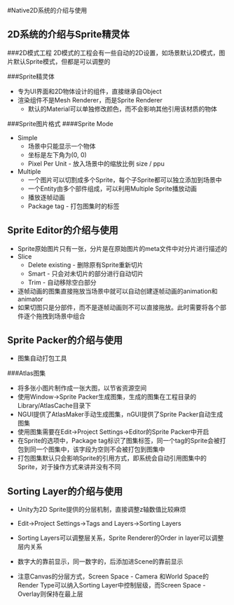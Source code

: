 #Native2D系统的介绍与使用


2D系统的介绍与Sprite精灵体
---
###2D模式工程
2D模式的工程会有一些自动的2D设置，如场景默认2D模式，图片默认Sprite模式，但都是可以调整的

###Sprite精灵体
* 专为UI界面和2D物体设计的组件，直接继承自Object
* 渲染组件不是Mesh Renderer，而是Sprite Renderer
    * 默认的Material可以单独修改颜色，而不会影响其他引用该材质的物体


###Sprite图片格式
####Sprite Mode
* Simple
    * 场景中只能显示一个物体
    * 坐标是左下角为(0, 0)
    * Pixel Per Unit - 放入场景中的缩放比例 size / ppu
* Multiple
    * 一个图片可以切割成多个Sprite，每个子Sprite都可以独立添加到场景中
    * 一个Entity由多个部件组成，可以利用Multiple Sprite播放动画
    * 播放逐帧动画
    * Package tag - 打包图集时的标签


Sprite Editor的介绍与使用
---
* Sprite原始图片只有一张，分片是在原始图片的meta文件中对分片进行描述的
* Slice
    * Delete existing - 删除原有Sprite重新切片
    * Smart - 只会对未切片的部分进行自动切片
    * Trim - 自动移除空白部分
* 逐帧动画的图集直接拖放当场景中就可以自动创建逐帧动画的animation和animator
* 如果切图只是分部件，而不是逐帧动画则不可以直接拖放。此时需要将各个部件逐个拖拽到场景中组合


Sprite Packer的介绍与使用
---
* 图集自动打包工具

###Atlas图集
* 将多张小图片制作成一张大图，以节省资源空间
* 使用Window->Sprite Packer生成图集，生成的图集在工程目录的Library/AtlasCache目录下
* NGUI提供了AtlasMaker手动生成图集，nGUI提供了Sprite Packer自动生成图集
* 使用图集需要在Edit->Project Settings->Editor的Sprite Packer中开启
* 在Sprite的选项中，Package tag标识了图集标签，同一个tag的Sprite会被打包到同一个图集中，该字段为空则不会被打包到图集中
* 打包图集默认只会影响Sprite的引用方式，即系统会自动引用图集中的Sprite，对于操作方式来讲并没有不同


Sorting Layer的介绍与使用
---
* Unity为2D Sprite提供的分层机制，直接调整z轴数值比较麻烦
* Edit->Project Settings->Tags and Layers->Sorting Layers
* Sorting Layers可以调整层关系，Sprite Renderer的Order in layer可以调整层内关系
* 数字大的靠前显示，同一数字的，后添加进Scene的靠前显示

* 注意Canvas的分层方式，Screen Space - Camera 和World Space的Render Type可以纳入Sorting Layer中控制层级，而Screen Space - Overlay则保持在最上层

